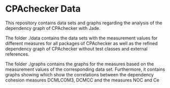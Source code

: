 # CPAchecker Data
This repository contains data sets and graphs regarding the analysis of the dependency graph of CPAchecker with Jade.

The folder ./data contains the data sets with the measurement values for different measures for all packages of CPAchecker as well as the refined dependency graph of CPAchecker without test classes and external references.

The folder ./graphs contains the graphs for the measures based on the measurement values of the corresponding data set. Furthermore, it contains graphs showing which show the correlations between the dependency cohesion measures DCMLCOM3, DCMCC and the measures NOC and Ce
